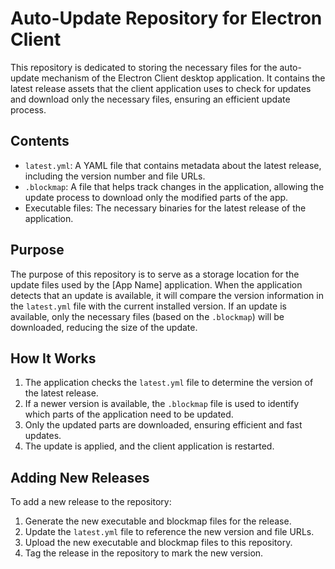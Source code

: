 # Auto-Update Repository for Electron Client

This repository is dedicated to storing the necessary files for the auto-update mechanism of the Electron Client desktop application. It contains the latest release assets that the client application uses to check for updates and download only the necessary files, ensuring an efficient update process.

## Contents

- `latest.yml`: A YAML file that contains metadata about the latest release, including the version number and file URLs.
- `.blockmap`: A file that helps track changes in the application, allowing the update process to download only the modified parts of the app.
- Executable files: The necessary binaries for the latest release of the application.

## Purpose

The purpose of this repository is to serve as a storage location for the update files used by the [App Name] application. When the application detects that an update is available, it will compare the version information in the `latest.yml` file with the current installed version. If an update is available, only the necessary files (based on the `.blockmap`) will be downloaded, reducing the size of the update.

## How It Works

1. The application checks the `latest.yml` file to determine the version of the latest release.
2. If a newer version is available, the `.blockmap` file is used to identify which parts of the application need to be updated.
3. Only the updated parts are downloaded, ensuring efficient and fast updates.
4. The update is applied, and the client application is restarted.

## Adding New Releases

To add a new release to the repository:
1. Generate the new executable and blockmap files for the release.
2. Update the `latest.yml` file to reference the new version and file URLs.
3. Upload the new executable and blockmap files to this repository.
4. Tag the release in the repository to mark the new version.




